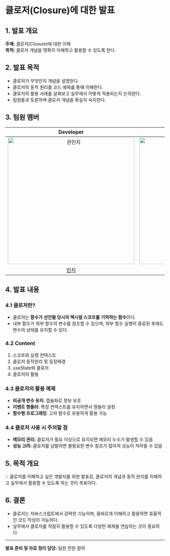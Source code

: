 
# 클로저(Closure)에 대한 발표

## 1. 발표 개요
**주제:** 클로저(Closure)에 대한 이해  
**목적:** 클로저 개념을 명확히 이해하고 활용할 수 있도록 한다.



## 2. 발표 목적
- 클로저가 무엇인지 개념을 설명한다.
- 클로저의 동작 원리를 코드 예제를 통해 이해한다.
- 클로저의 활용 사례를 살펴보고 실무에서 어떻게 적용되는지 논의한다.
- 팀원들과 토론하며 클로저 개념을 확실히 숙지한다.

## 3. 팀원 멤버
|                                        Developer                                         |                                         Developer                                         |                                        Developer                                         |                                        Developer                                         |
| :--------------------------------------------------------------------------------------: | :---------------------------------------------------------------------------------------: | :--------------------------------------------------------------------------------------: | :--------------------------------------------------------------------------------------: |
| <img src="https://avatars.githubusercontent.com/u/56202921?v=4" width=400px alt="권민지"/> | <img src="https://avatars.githubusercontent.com/u/87076416?v=4" width=400px alt="김소민"/> | <img src="https://avatars.githubusercontent.com/u/78861124?v=4" width=400px alt="조현식"/> | <img src="https://avatars.githubusercontent.com/u/99820610?v=4" width=400px alt="이한비"/> |
|                          [민지](https://github.com/mjgwon24)                          |                             [소민](https://github.com/minnie0175)                             |                            [현식](https://github.com/1223v)                             |                            [한비](https://github.com/AlmondBreez3)                            |

## 4. 발표 내용


### 4.1 클로저란?
- 클로저는 **함수가 선언될 당시의 렉시컬 스코프를 기억하는 함수**이다.
- 내부 함수가 외부 함수의 변수를 참조할 수 있으며, 외부 함수 실행이 종료된 후에도 변수의 상태를 유지할 수 있다.

### 4.2 Content
1. 스코프와 실행 컨텍스트
2. 클로저 동작원리 및 등장배경
3. useState와 클로저
4. 클로저의 활용

### 4.3 클로저의 활용 예제
- **비공개 변수 유지**: 캡슐화로 정보 보호
- **이벤트 핸들러**: 특정 컨텍스트를 유지하면서 핸들러 설정
- **함수형 프로그래밍**: 고차 함수로 유용하게 활용 가능

### 4.4 클로저 사용 시 주의할 점
- **메모리 관리:** 클로저가 필요 이상으로 유지되면 메모리 누수가 발생할 수 있음
- **성능 고려:** 클로저를 남발하면 불필요한 변수 참조가 많아져 성능이 저하될 수 있음

## 5. 목적 개요
💡 클로저를 이해하고 싶은 개발자를 위한 발표로, 클로저의 개념과 동작 원리를 이해하고 실무에서 활용할 수 있도록 하는 것이 목표이다.

## 6. 결론
- 클로저는 자바스크립트에서 강력한 기능이며, 올바르게 이해하고 활용하면 효율적인 코드 작성이 가능하다.
- 실무에서 클로저를 적절히 활용할 수 있도록 다양한 예제를 연습하는 것이 중요하다.

---
**발표 준비 및 자료 정리 담당:** 팀원 전원 참여


